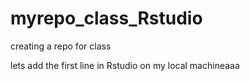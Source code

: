 # myrepo_class_Rstudio
creating a repo for class


lets add the first line in Rstudio on my local machineaaa
